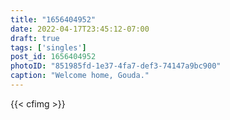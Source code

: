 ```yaml
---
title: "1656404952"
date: 2022-04-17T23:45:12-07:00
draft: true
tags: ['singles']
post_id: 1656404952
photoID: "851985fd-1e37-4fa7-def3-74147a9bc900"
caption: "Welcome home, Gouda."
---
```

{{< cfimg >}}
